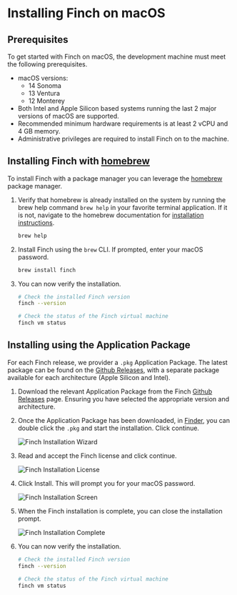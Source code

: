 # Installing Finch on macOS

## Prerequisites

To get started with Finch on macOS, the development machine must meet the
following prerequisites.

* macOS versions:
    * 14 Sonoma
    * 13 Ventura
    * 12 Monterey
* Both Intel and Apple Silicon based systems running the last 2 major versions of macOS are supported.
* Recommended minimum hardware requirements is at least 2 vCPU and 4 GB memory.
* Administrative privileges are required to install Finch on to the machine.

## Installing Finch with [homebrew](https://brew.sh/)

To install Finch with a package manager you can leverage the
[homebrew](https://brew.sh/) package manager.

1. Verify that homebrew is already installed on the system by running the brew
   help command `brew help` in your favorite terminal application. If it is not,
   navigate to the homebrew documentation for [installation
   instructions](https://docs.brew.sh/Installation).

    ```bash
    brew help
    ```

2. Install Finch using the `brew` CLI. If prompted, enter your macOS password.

    ```bash
    brew install finch
    ```

3. You can now verify the installation.

    ```bash
    # Check the installed Finch version
    finch --version

    # Check the status of the Finch virtual machine
    finch vm status
    ```

## Installing using the Application Package

For each Finch release, we provider a `.pkg` Application Package. The latest
package can be found on the [Github
Releases](https://github.com/runfinch/finch/releases), with a separate package
available for each architecture (Apple Silicon and Intel).

1. Download the relevant Application Package from the Finch [Github
Releases](https://github.com/runfinch/finch/releases) page. Ensuring you have
   selected the appropriate version and architecture.

2. Once the Application Package has been downloaded, in
   [Finder](https://support.apple.com/en-us/HT201732), you can double click the
   `.pkg` and start the installation. Click continue.

    ![Finch Installation Wizard](/assets/finch_macos_installation_1.png "Finch Installation 1")

3. Read and accept the Finch license and click continue.

    ![Finch Installation License](/assets/finch_macos_installation_2.png "Finch Installation 2")

4. Click Install. This will prompt you for your macOS password.

    ![Finch Installation Screen](/assets/finch_macos_installation_3.png "Finch Installation 3")

5. When the Finch installation is complete, you can close the installation
   prompt.

    ![Finch Installation Complete](/assets/finch_macos_installation_4.png "Finch Installation 4")


6. You can now verify the installation.

    ```bash
    # Check the installed Finch version
    finch --version

    # Check the status of the Finch virtual machine
    finch vm status
    ```